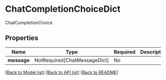 # ChatCompletionChoiceDict

ChatCompletionChoice

## Properties
| Name | Type | Required | Description |
| ------------ | ------------- | ------------- | ------------- |
**message** | NotRequired[ChatMessageDict] | No |  |


[[Back to Model list]](../../README.md#documentation-for-models) [[Back to API list]](../../README.md#documentation-for-api-endpoints) [[Back to README]](../../README.md)
